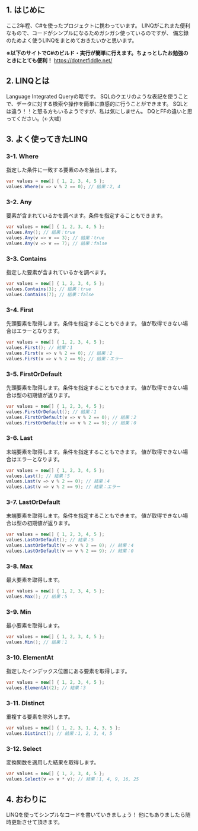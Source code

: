 ## 1. はじめに
ここ2年程、C#を使ったプロジェクトに携わっています。
LINQがこれまた便利なもので、コードがシンプルになるためガシガシ使っているのですが、
備忘録のためよく使うLINQをまとめておきたいかと思います。

**※以下のサイトでC#のビルド・実行が簡単に行えます。ちょっとしたお勉強のときにとても便利！**
https://dotnetfiddle.net/


## 2. LINQとは
Language Integrated Queryの略です。
SQLのクエリのような表記を使うことで、データに対する検索や操作を簡単に直感的に行うことができます。
SQLとは違う！！と怒る方もいるようですが、私は気にしません。
DQとFFの違いと思ってください。(←大嘘)


## 3. よく使ってきたLINQ

### 3-1. Where
指定した条件に一致する要素のみを抽出します。

```C#
var values = new[] { 1, 2, 3, 4, 5 };
values.Where(v => v % 2 == 0); // 結果：2, 4
```

### 3-2. Any
要素が含まれているかを調べます。条件を指定することもできます。

```C#
var values = new[] { 1, 2, 3, 4, 5 };
values.Any(); // 結果：true
values.Any(v => v == 3); // 結果：true
values.Any(v => v == 7); // 結果：false 
```

### 3-3. Contains
指定した要素が含まれているかを調べます。

```C#
var values = new[] { 1, 2, 3, 4, 5 };
values.Contains(3); // 結果：true
values.Contains(7); // 結果：false 
```

### 3-4. First
先頭要素を取得します。条件を指定することもできます。
値が取得できない場合はエラーとなります。

```C#
var values = new[] { 1, 2, 3, 4, 5 };
values.First(); // 結果：1
values.First(v => v % 2 == 0); // 結果：2 
values.First(v => v % 2 == 9); // 結果：エラー  
```

### 3-5. FirstOrDefault
先頭要素を取得します。条件を指定することもできます。
値が取得できない場合は型の初期値が返ります。

```C#
var values = new[] { 1, 2, 3, 4, 5 };
values.FirstOrDefault(); // 結果：1
values.FirstOrDefault(v => v % 2 == 0); // 結果：2 
values.FirstOrDefault(v => v % 2 == 9); // 結果：0  
```

### 3-6. Last
末端要素を取得します。条件を指定することもできます。
値が取得できない場合はエラーとなります。

```C#
var values = new[] { 1, 2, 3, 4, 5 };
values.Last(); // 結果：5
values.Last(v => v % 2 == 0); // 結果：4
values.Last(v => v % 2 == 9); // 結果：エラー  
```

### 3-7. LastOrDefault
末端要素を取得します。条件を指定することもできます。
値が取得できない場合は型の初期値が返ります。

```C#
var values = new[] { 1, 2, 3, 4, 5 };
values.LastOrDefault(); // 結果：5
values.LastOrDefault(v => v % 2 == 0); // 結果：4 
values.LastOrDefault(v => v % 2 == 9); // 結果：0  
```

### 3-8. Max
最大要素を取得します。

```C#
var values = new[] { 1, 2, 3, 4, 5 };
values.Max(); // 結果：5
```

### 3-9. Min
最小要素を取得します。

```C#
var values = new[] { 1, 2, 3, 4, 5 };
values.Min(); // 結果：1
```

### 3-10. ElementAt
指定したインデックス位置にある要素を取得します。

```C#
var values = new[] { 1, 2, 3, 4, 5 };
values.ElementAt(2); // 結果：3
```

### 3-11. Distinct
重複する要素を除外します。

```C#
var values = new[] { 1, 2, 3, 1, 4, 3, 5 };
values.Distinct(); // 結果：1, 2, 3, 4, 5
```

### 3-12. Select
変換関数を適用した結果を取得します。

```C#
var values = new[] { 1, 2, 3, 4, 5 };
values.Select(v => v * v); // 結果：1, 4, 9, 16, 25
```

## 4. おわりに
LINQを使ってシンプルなコードを書いていきましょう！
他にもありましたら随時更新させて頂きます。
